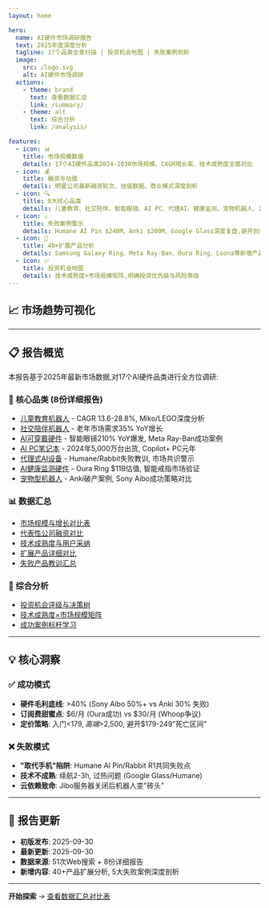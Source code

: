 ```yaml
---
layout: home

hero:
  name: AI硬件市场调研报告
  text: 2025年度深度分析
  tagline: 17个品类全景扫描 | 投资机会地图 | 失败案例剖析
  image:
    src: /logo.svg
    alt: AI硬件市场调研
  actions:
    - theme: brand
      text: 查看数据汇总
      link: /summary/
    - theme: alt
      text: 综合分析
      link: /analysis/

features:
  - icon: 📊
    title: 市场规模数据
    details: 17个AI硬件品类2024-2030市场规模、CAGR增长率、技术成熟度全面对比
  - icon: 💰
    title: 融资与估值
    details: 明星公司最新融资轮次、估值数据、商业模式深度剖析
  - icon: 🔍
    title: 8大核心品类
    details: 儿童教育、社交陪伴、智能眼镜、AI PC、代理AI、健康监测、宠物机器人、游戏娱乐详细报告
  - icon: ⚠️
    title: 失败案例警示
    details: Humane AI Pin $240M、Anki $200M、Google Glass深度复盘,避开创业陷阱
  - icon: 🚀
    title: 40+扩展产品分析
    details: Samsung Galaxy Ring、Meta Ray-Ban、Oura Ring、Loona等新增产品深度评测
  - icon: 📈
    title: 投资机会地图
    details: 技术成熟度×市场规模矩阵,明确投资优先级与风险等级
---
```


<script setup>
import MarketGrowthChart from './.vitepress/components/charts/MarketGrowthChart.vue'
</script>

## 📈 市场趋势可视化

<MarketGrowthChart />

---

## 📋 报告概览

本报告基于2025年最新市场数据,对17个AI硬件品类进行全方位调研:

### 🎯 核心品类 (8份详细报告)

- [儿童教育机器人](/categories/education-robots) - CAGR 13.6-28.8%, Miko/LEGO深度分析
- [社交陪伴机器人](/categories/companion-robots) - 老年市场需求35% YoY增长
- [AI可穿戴硬件](/categories/smart-glasses) - 智能眼镜210% YoY爆发, Meta Ray-Ban成功案例
- [AI PC笔记本](/categories/ai-pc) - 2024年5,000万台出货, Copilot+ PC元年
- [代理式AI设备](/categories/agentic-devices) - Humane/Rabbit失败教训, 市场共识警示
- [AI健康监测硬件](/categories/health-wearables) - Oura Ring $11B估值, 智能戒指市场验证
- [宠物型机器人](/categories/pet-robots) - Anki破产案例, Sony Aibo成功策略对比

### 📊 数据汇总

- [市场规模与增长对比表](/summary/#表1-市场规模与增长对比)
- [代表性公司融资对比](/summary/#表2-代表性公司与融资对比)
- [技术成熟度与用户采纳](/summary/#表3-技术成熟度与用户采纳)
- [扩展产品详细对比](/summary/#表12-各品类扩展产品对比-2025年新增)
- [失败产品教训汇总](/summary/#表13-失败产品教训汇总-2025年关键警示)

### 🎯 综合分析

- [投资机会评级与决策树](/analysis/)
- [技术成熟度×市场规模矩阵](/analysis/)
- [成功案例标杆学习](/analysis/)

---

## 💡 核心洞察

### ✅ 成功模式
- **硬件毛利底线**: >40% (Sony Aibo 50%+ vs Anki 30% 失败)
- **订阅费甜蜜点**: $6/月 (Oura成功) vs $30/月 (Whoop争议)
- **定价策略**: 入门<$179, 高端>$2,500, 避开$179-249"死亡区间"

### ❌ 失败模式
- **"取代手机"陷阱**: Humane AI Pin/Rabbit R1共同失败点
- **技术不成熟**: 续航2-3h, 过热问题 (Google Glass/Humane)
- **云依赖致命**: Jibo服务器关闭后机器人变"砖头"

---

## 📅 报告更新

- **初版发布**: 2025-09-30
- **最新更新**: 2025-09-30
- **数据来源**: 51次Web搜索 + 8份详细报告
- **新增内容**: 40+产品扩展分析, 5大失败案例深度剖析

---

**开始探索** → [查看数据汇总对比表](/summary/)